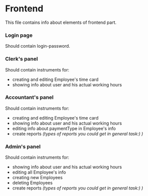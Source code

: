# Frontend

<p>
This file contains info about elements of frontend part.
</p>

### Login page

<p>
Should contain login-password.
</p>

### Clerk's panel

<p>
Should contain instruments for:
<ul>
  <li>creating and editing Employee's time card</li>
  <li>showing info about user and his actual working hours</li>
</ul>
</p>

### Accountant's panel

<p>
Should contain instruments for:
<ul>
  <li>creating and editing Employee's time card</li>
  <li>showing info about user and his actual working hours</li>
  <li>editing info about paymentType in Employee's info</li>
  <li>create reports <i>(types of reports you could get in general task:) )</i></li>
</ul>
</p>

### Admin's panel

<p>
Should contain instruments for:
<ul>
  <li>showing info about user and his actual working hours</li>
  <li>editing all Employee's info</li>
  <li>creating new Employees</li>
  <li>deleting Employees</li>
  <li>create reports <i>(types of reports you could get in general task:) )</i></li>
</ul>
</p>